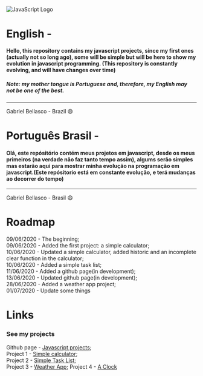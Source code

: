 ![JavaScript Logo](https://upload.wikimedia.org/wikipedia/commons/thumb/9/99/Unofficial_JavaScript_logo_2.svg/1200px-Unofficial_JavaScript_logo_2.svg.png)
# English -

**Hello, this repository contains my javascript projects, since my first ones (actually not so long ago), some will be simple but will be here to show my evolution in javascript programming. (This repository is constantly evolving, and will have changes over time)**

##### Note: my mother tongue is Portuguese and, therefore, my English may not be one of the best.
-----------
Gabriel Bellasco - Brazil :smile: 


# Português Brasil -

#### Olá, este repósitório contém meus projetos em javascript, desde os meus primeiros (na verdade não faz tanto tempo assim), algums serão simples mas estarão aqui para mostrar minha evolução na programação em javascript.(Este repósitorio está em constante evolução, e terá mudanças ao decorrer do tempo)
-----------
Gabriel Bellasco - Brasil :smile:

# Roadmap

09/06/2020 - The beginning;     
09/06/2020 - Added the first project: a simple calculator;     
10/06/2020 - Updated a simple calculator, added historic and an incomplete clear function in the calculator;     
10/06/2020 - Added a simple task list;    
11/06/2020 - Added a github page(in development);     
13/06/2020 - Updated github page(in development);        
28/06/2020 - Added a weather app project;   
01/07/2020 - Update some things


# Links
### See my projects

 Github page - [Javascript projects](https://gabrielbellasco.github.io/my-javascript-projects/);     
 Project 1 - [Simple calculator](https://github.com/GabrielBellasco/my-javascript-projects/tree/master/_project-1);      
 Project 2 - [Simple Task List](https://github.com/GabrielBellasco/my-javascript-projects/tree/master/project-2);    
 Project 3 - [Weather App](https://github.com/GabrielBellasco/my-javascript-projects/tree/master/project-3-wheater-app); 
 Project 4 - [A Clock](https://github.com/GabrielBellasco/my-javascript-projects/tree/master/project-4-a-clock)


